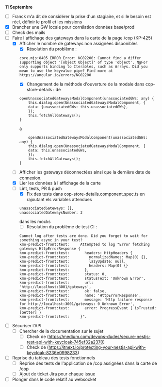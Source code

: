 **11 Septembre**
- [ ] Franck m'a dit de considérer la prise d'un stagiaire, et si le besoin est réel, définir le profil et les missions
- [x] Brancher une GW locale pour corrélation données base/prod
- [ ] Check des mails
- [ ] Faire l'affichage des gateways dans la carte de la page /cop (KP-425)
    - [x] Afficher le nombre de gateways non assignées disponibles
        - [x] Résolution du problème : 
        ```
        core.mjs:8405 ERROR Error: NG02200: Cannot find a differ supporting object '[object Object]' of type 'object'. NgFor only supports binding to Iterables, such as Arrays. Did you mean to use the keyvalue pipe? Find more at https://angular.io/errors/NG02200
        ```
        - [x] Changement de la méthode d'ouverture de la modale dans cop-store-details : 
        de
        ```
        openUnassociatedGatewaysModalComponent(unassociatedGWs: any) {
            this.dialog.open(UnassociatedGatewaysModalComponent, {
            data: {unassociatedGWs: this.unassociatedGWs},
            });
            this.fetchAllGateways();
        }
        ```
        à
        ```
            openUnassociatedGatewaysModalComponent(unassociatedGWs: any) {
            this.dialog.open(UnassociatedGatewaysModalComponent, {
            data: this.unassociatedGWs,
            });
            this.fetchAllGateways();
        }
        ```
    - [ ] Afficher les gateways déconnectées ainsi que la dernière date de connexion.
    - [x] Lier les données à l'affichage de la carte
    - [ ] Lint, tests, PR & push
        - [x] Fix des tests dans cop-store-details.component.spec.ts en rajoutant els variables attendues 
        ```
        unassociatedGateways: [],
        unassociatedGatewaysNumber: 3
        ```
        dans les mocks
        - [ ] Résolution du problème de test CI :
        ```
        Cannot log after tests are done. Did you forget to wait for something async in your test?
        kmo-predict-front:test:     Attempted to log "Error fetching gateways HttpErrorResponse {
        kmo-predict-front:test:       headers: HttpHeaders {
        kmo-predict-front:test:         normalizedNames: Map(0) {},
        kmo-predict-front:test:         lazyUpdate: null,
        kmo-predict-front:test:         headers: Map(0) {}
        kmo-predict-front:test:       },
        kmo-predict-front:test:       status: 0,
        kmo-predict-front:test:       statusText: 'Unknown Error',
        kmo-predict-front:test:       url: 'http://localhost:3001/gateways',
        kmo-predict-front:test:       ok: false,
        kmo-predict-front:test:       name: 'HttpErrorResponse',
        kmo-predict-front:test:       message: 'Http failure response for http://localhost:3001/gateways: 0 Unknown Error',
        kmo-predict-front:test:       error: ProgressEvent { isTrusted: [Getter] }
        kmo-predict-front:test:     }".
        ```
- [ ] Sécuriser l'API
    - [ ] Chercher de la documentation sur le sujet
        - [ ] Check de (https://medium.com/devops-dudes/secure-nestjs-rest-api-with-keycloak-745ef32a2370)
        - [ ] Check de (https://itnext.io/protecting-your-nestjs-api-with-keycloak-8236e0998233)
- [ ] Reprise du tableau des tests fonctionnels 
    - [ ] Reprise des tests de l'application de /cop  assignées dans la carte de /cop
    - [ ] Ajout de ticket Jira pour chaque issue 
- [ ] Plonger dans le code relatif au websocket